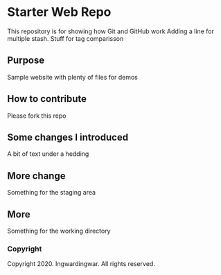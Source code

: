 # Starter Web Repo

This repository is for showing how Git and GitHub work
Adding a line for multiple stash.
Stuff for tag comparisson
## Purpose

Sample website with plenty of files for demos

## How to contribute

Please fork this repo

## Some changes I introduced

A bit of text under a hedding

## More change

Something for the staging area

## More

Something for the working directory

### Copyright

Copyright 2020. Ingwardingwar. All rights reserved.

